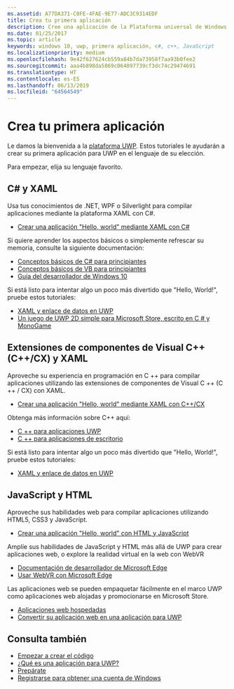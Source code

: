 ```yaml
---
ms.assetid: A77DA371-C0FE-4FAE-9E77-ADC3C9314EDF
title: Crea tu primera aplicación
description: Cree una aplicación de la Plataforma universal de Windows (UWP) para Windows 10 con su lenguaje de programación favorito.
ms.date: 01/25/2017
ms.topic: article
keywords: windows 10, uwp, primera aplicación, c#, c++, JavaScript
ms.localizationpriority: medium
ms.openlocfilehash: 9e42f627624cb559a84b7da73958f7aa93b0fee2
ms.sourcegitcommit: aaa4b898da5869c064097739cf3dc74c29474691
ms.translationtype: HT
ms.contentlocale: es-ES
ms.lasthandoff: 06/13/2019
ms.locfileid: "64564549"
---
```

# <a name="create-your-first-app"></a>Crea tu primera aplicación

Le damos la bienvenida a la [plataforma UWP](universal-application-platform-guide.md). Estos tutoriales le ayudarán a crear su primera aplicación para UWP en el lenguaje de su elección.

Para empezar, elija su lenguaje favorito.

## <a name="c-and-xaml"></a>C# y XAML

Usa tus conocimientos de .NET, WPF o Silverlight para compilar aplicaciones mediante la plataforma XAML con C#.

* [Crear una aplicación "Hello, world" mediante XAML con C#](create-a-hello-world-app-xaml-universal.md)

Si quiere aprender los aspectos básicos o simplemente refrescar su memoria, consulte la siguiente documentación:

* [Conceptos básicos de C# para principiantes](https://go.microsoft.com/fwlink/?linkid=850801)
* [Conceptos básicos de VB para principiantes](https://go.microsoft.com/fwlink/?linkid=850802)
* [Guía del desarrollador de Windows 10](https://go.microsoft.com/fwlink/?linkid=850804)

Si está listo para intentar algo un poco más divertido que "Hello, World!", pruebe estos tutoriales:

* [ XAML y enlace de datos en UWP ](xaml-basics-intro.md)
* [Un juego de UWP 2D simple para Microsoft Store, escrito en C # y MonoGame](get-started-tutorial-game-mg2d.md)


## <a name="visualc-component-extensions-ccx-and-xaml"></a>Extensiones de componentes de Visual C++ (C++/CX) y XAML

Aproveche su experiencia en programación en C ++ para compilar aplicaciones utilizando las extensiones de componentes de Visual C ++ (C ++ / CX) con XAML.

* [Crear una aplicación "Hello, world" mediante XAML con C++/CX](create-a-basic-windows-10-app-in-cpp.md)

Obtenga más información sobre C++ aquí:

* [C ++ para aplicaciones UWP](https://docs.microsoft.com/cpp/cppcx/universal-windows-apps-cpp?view=vs-2019)
* [C ++ para aplicaciones de escritorio](https://docs.microsoft.com/cpp/windows/desktop-applications-visual-cpp?view=vs-2019)

Si está listo para intentar algo un poco más divertido que "Hello, World!", pruebe estos tutoriales:

* [ XAML y enlace de datos en UWP ](xaml-basics-intro.md)

## <a name="javascript-and-html"></a>JavaScript y HTML

Aproveche sus habilidades web para compilar aplicaciones utilizando HTML5, CSS3 y JavaScript.

* [Crear una aplicación "Hello, world" con HTML y JavaScript](create-a-hello-world-app-js-uwp.md)

Amplíe sus habilidades de JavaScript y HTML más allá de UWP para crear aplicaciones web, o explore la realidad virtual en la web con WebVR

* [Documentación de desarrollador de Microsoft Edge](https://docs.microsoft.com/microsoft-edge/)
* [Usar WebVR con Microsoft Edge](https://docs.microsoft.com/en-us/microsoft-edge/webvr/)

Las aplicaciones web se pueden empaquetar fácilmente en el marco UWP como aplicaciones web alojadas y promocionarse en Microsoft Store.

* [Aplicaciones web hospedadas](https://developer.microsoft.com/windows/bridges/hosted-web-apps)
* [Convertir su aplicación web en una aplicación para UWP](../porting/hwa-create-windows.md)


## <a name="see-also"></a>Consulta también

* [Empezar a crear el código](create-uwp-apps.md)
* [¿Qué es una aplicación para UWP?](universal-application-platform-guide.md)
* [Prepárate](get-set-up.md)
* [Registrarse para obtener una cuenta de Windows](sign-up.md)
